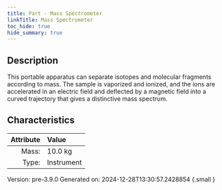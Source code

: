 ```yaml
---
title: Part - Mass Spectrometer
linkTitle: Mass Spectrometer
toc_hide: true
hide_summary: true
---
```


## Description
This portable apparatus can separate isotopes and molecular fragments according to&#10;&#9;&#9;mass. The sample is vaporized and ionized, and the ions are accelerated in an electric&#10;&#9;&#9;field and deflected by a magnetic field into a curved trajectory that&#10;&#9;&#9;gives a distinctive mass spectrum. 

## Characteristics

| Attribute      | Value |
|--------:|:------|
|Mass:|10.0 kg|
|Type:|Instrument|




Version: pre-3.9.0 Generated on: 2024-12-28T13:30:57.2428854
{.small }

